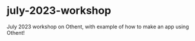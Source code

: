 # july-2023-workshop
July 2023 workshop on Othent, with example of how to make an app using Othent!
